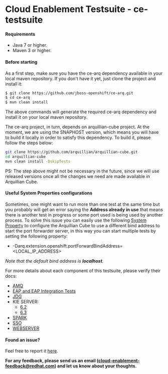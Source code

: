 # Cloud Enablement Testsuite - ce-testsuite

#### Requirements
 - Java 7 or higher.
 - Maven 3 or higher.
 
 
#### Before starting
As a first step, make sure you have the ce-arq dependency available in your local maven repository. If you don't have it yet, just clone the project and install it:

```sh
$ git clone https://github.com/jboss-openshift/ce-arq.git
$ cd ce-arq
$ mvn clean install
```

The above commands will generate the required ce-arq dependency and install it on your local maven repository.

The ce-arq project, in turn, depends on arquillian-cube project. At the moment, we are using the SNAPHOST version, which means you will have to build it locally in order to satisfy this dependency.
To build it, please follow the steps below:

```sh
git clone https://github.com/arquillian/arquillian-cube.git
cd arquillian-cube
mvn clean install -DskipTests
```

PS: The step above might not be necessary in the future, since we will use released versions once all the changes we need are made available in Arquillian Cube.


#### Useful System Properties configurations

Sometimes, one might want to run more than one test at the same time but you probably will get an error saying the **Address already in use** that means there is another test in progress or some port 
used is being used by another process. To solve this issue you can easily use the following [System Property](https://docs.oracle.com/javase/tutorial/essential/environment/sysprop.html)
 to configure the Arquillian Cube to use a different bind address to start the port forwarder server, in this way you can start multiple tests by setting the following property:
- -Darq.extension.openshift.portForwardBindAddress=\<LOCAL_IP_ADDRESS\>

*Note that the default bind address is **localhost**.*

For more details about each component of this testsuite, please verify their docs:

 - [AMQ](https://github.com/jboss-openshift/ce-testsuite/blob/master/amq/README.md)
 - [EAP and EAP Integration Tests](https://github.com/jboss-openshift/ce-testsuite/blob/master/eap/README.md)
 - [JDG](https://github.com/jboss-openshift/ce-testsuite/blob/master/jdg/jdg65/README.md)
 - KIE SERVER:
    - [6.2](https://github.com/jboss-openshift/ce-testsuite/blob/master/kieserver/62/README.md)
    - [6.3](https://github.com/jboss-openshift/ce-testsuite/blob/master/kieserver/63/README.md)
 - [SPARK](https://github.com/jboss-openshift/ce-testsuite/blob/master/spark/README.md)
 - [SSO](https://github.com/jboss-openshift/ce-testsuite/blob/master/sso/README.md)
 - [WEBSERVER](https://github.com/jboss-openshift/ce-testsuite/blob/master/webserver/README.md)

#### Found an issue?
Feel free to report it [here](https://github.com/jboss-openshift/ce-testsuite/issues/new).

__For any feedback, please send us an email (cloud-enablement-feedback@redhat.com) and let us know about your thoughts.__